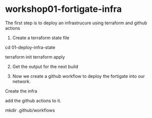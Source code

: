 # workshop01-fortigate-infra

The first step is to deploy an infrastrucure using terraform and github actions

1. Create a terraform state file

cd 01-deploy-infra-state

terraform init
terraform apply

2. Get the output for the next build



3. Now we create a github workflow to deploy the fortigate into our network.

Create the infra

add the github actions to it.

mkdir .github/workflows


